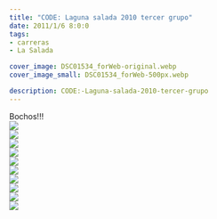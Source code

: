 ```yaml
---
title: "CODE: Laguna salada 2010 tercer grupo"
date: 2011/1/6 8:0:0
tags: 
- carreras
- La Salada

cover_image: DSC01534_forWeb-original.webp
cover_image_small: DSC01534_forWeb-500px.webp

description: CODE:-Laguna-salada-2010-tercer-grupo
---
```



Bochos!!!  
[![](DSC01534*forWeb)](DSC01534*forWeb-original.webp)  
[![](DSC01541*forWeb)](DSC01541*forWeb-original.webp)  
[![](DSC01556*forWeb)](DSC01556*forWeb-original.webp)  
[![](DSC01571*forWeb)](DSC01571*forWeb-original.webp)  
[![](DSC01579*forWeb)](DSC01579*forWeb-original.webp)  
[![](DSC01585*forWeb)](DSC01585*forWeb-original.webp)  
[![](DSC01595*forWeb)](DSC01595*forWeb-original.webp)  
[![](DSC01597*forWeb)](DSC01597*forWeb-original.webp)  
[![](DSC01614*forWeb)](DSC01614*forWeb-original.webp)  
[![](DSC01709*forWeb)](DSC01709*forWeb-original.webp)
